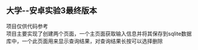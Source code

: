 ## 大学--安卓实验3最终版本
项目仅供代码参考  
项目主要实现了创建两个页面，一个主页面获取输入信息并将其保存到sqlite数据库中，一个此页面用来显示查询结果，对查询结果长按可以选择删除  
